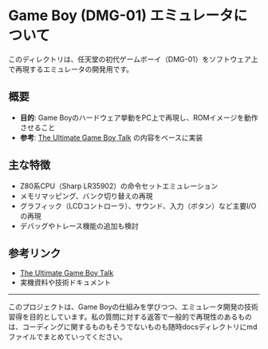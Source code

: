 # Game Boy (DMG-01) エミュレータについて

このディレクトリは、任天堂の初代ゲームボーイ（DMG-01）をソフトウェア上で再現するエミュレータの開発用です。

## 概要

- **目的**: Game Boyのハードウェア挙動をPC上で再現し、ROMイメージを動作させること
- **参考**: [The Ultimate Game Boy Talk](https://rylev.github.io/DMG-01/public/book/introduction.html) の内容をベースに実装

## 主な特徴

- Z80系CPU（Sharp LR35902）の命令セットエミュレーション
- メモリマッピング、バンク切り替えの再現
- グラフィック（LCDコントローラ）、サウンド、入力（ボタン）など主要I/Oの再現
- デバッグやトレース機能の追加も検討

## 参考リンク

- [The Ultimate Game Boy Talk](https://rylev.github.io/DMG-01/public/book/introduction.html)
- 実機資料や技術ドキュメント

---
このプロジェクトは、Game Boyの仕組みを学びつつ、エミュレータ開発の技術習得を目的としています。私の質問に対する返答で一般的で再現性のあるものは、コーディングに関するものもそうでないものも随時docsディレクトリにmdファイルでまとめていってください。